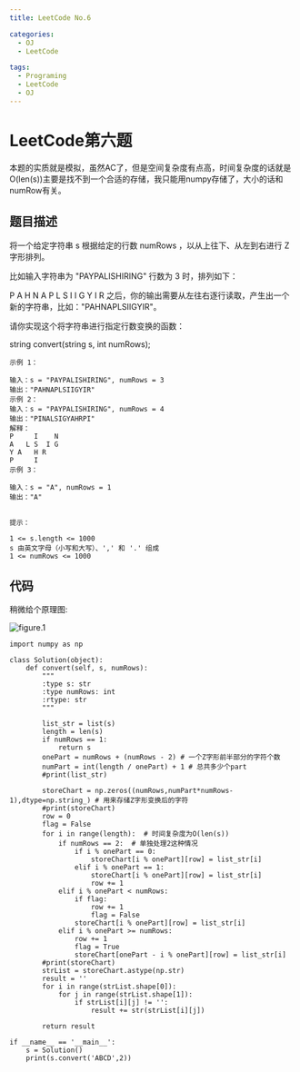 ```yaml
---
title: LeetCode No.6

categories:
  - OJ
  - LeetCode

tags:
  - Programing
  - LeetCode
  - OJ
---
```


# LeetCode第六题
本题的实质就是模拟，虽然AC了，但是空间复杂度有点高，时间复杂度的话就是O(len(s))主要是找不到一个合适的存储，我只能用numpy存储了，大小的话和numRow有关。  

## 题目描述
将一个给定字符串 s 根据给定的行数 numRows ，以从上往下、从左到右进行 Z 字形排列。

比如输入字符串为 "PAYPALISHIRING" 行数为 3 时，排列如下：

P   A   H   N
A P L S I I G
Y   I   R
之后，你的输出需要从左往右逐行读取，产生出一个新的字符串，比如："PAHNAPLSIIGYIR"。

请你实现这个将字符串进行指定行数变换的函数：

string convert(string s, int numRows);
 
```
示例 1：

输入：s = "PAYPALISHIRING", numRows = 3
输出："PAHNAPLSIIGYIR"
示例 2：
输入：s = "PAYPALISHIRING", numRows = 4
输出："PINALSIGYAHRPI"
解释：
P     I    N
A   L S  I G
Y A   H R
P     I
示例 3：

输入：s = "A", numRows = 1
输出："A"
 

提示：

1 <= s.length <= 1000
s 由英文字母（小写和大写）、',' 和 '.' 组成
1 <= numRows <= 1000
```

## 代码

稍微给个原理图:  

![figure.1](https://gitee.com/zyp521/upload_image/raw/master/O3gsTr.png)

```
import numpy as np

class Solution(object):
    def convert(self, s, numRows):
        """
        :type s: str
        :type numRows: int
        :rtype: str
        """
        
        list_str = list(s)
        length = len(s)
        if numRows == 1:
            return s
        onePart = numRows + (numRows - 2) # 一个Z字形前半部分的字符个数
        numPart = int(length / onePart) + 1 # 总共多少个part
        #print(list_str)

        storeChart = np.zeros((numRows,numPart*numRows-1),dtype=np.string_) # 用来存储Z字形变换后的字符
        #print(storeChart)
        row = 0
        flag = False
        for i in range(length):  # 时间复杂度为O(len(s))
            if numRows == 2:  # 单独处理2这种情况
                if i % onePart == 0:
                    storeChart[i % onePart][row] = list_str[i]
                elif i % onePart == 1:
                    storeChart[i % onePart][row] = list_str[i]
                    row += 1
            elif i % onePart < numRows:
                if flag:
                    row += 1
                    flag = False
                storeChart[i % onePart][row] = list_str[i]
            elif i % onePart >= numRows:
                row += 1
                flag = True
                storeChart[onePart - i % onePart][row] = list_str[i]
        #print(storeChart)
        strList = storeChart.astype(np.str)
        result = ''
        for i in range(strList.shape[0]):
            for j in range(strList.shape[1]):
                if strList[i][j] != '':
                    result += str(strList[i][j])

        return result

if __name__ == '__main__':
    s = Solution()
    print(s.convert('ABCD',2))
```